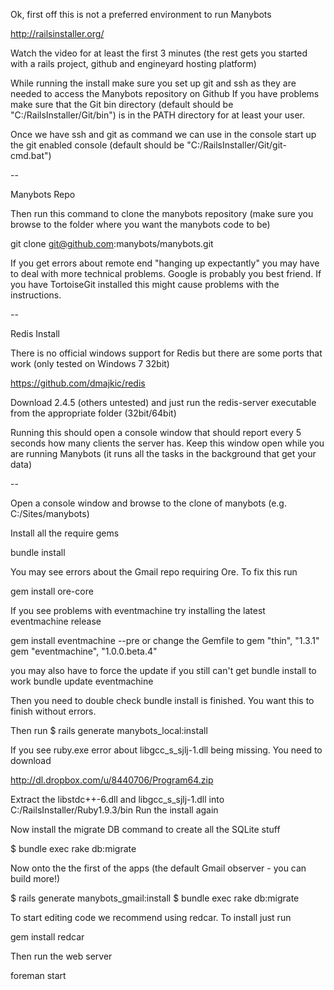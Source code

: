 Ok, first off this is not a preferred environment to run Manybots

http://railsinstaller.org/

Watch the video for at least the first 3 minutes (the rest gets you started with a rails project, github and engineyard hosting platform)

While running the install make sure you set up git and ssh as they are needed to access the Manybots repository on Github
If you have problems make sure that the Git bin directory (default should be "C:/RailsInstaller/Git/bin") is in the PATH directory for at least your user.

Once we have ssh and git as command we can use in the console start up the git enabled console (default should be "C:/RailsInstaller/Git/git-cmd.bat")

--

Manybots Repo

Then run this command to clone the manybots repository (make sure you browse to the folder where you want the manybots code to be)

   git clone git@github.com:manybots/manybots.git

If you get errors about remote end "hanging up expectantly" you may have to deal with more technical problems. Google is probably you best friend.
If you have TortoiseGit installed this might cause problems with the instructions.

--

Redis Install

There is no official windows support for Redis but there are some ports that work (only tested on Windows 7 32bit)

   https://github.com/dmajkic/redis

Download 2.4.5 (others untested) and just run the redis-server executable from the appropriate folder (32bit/64bit)

Running this should open a console window that should report every 5 seconds how many clients the server has.
Keep this window open while you are running Manybots (it runs all the tasks in the background that get your data)

--

Open a console window and browse to the clone of manybots (e.g. C:/Sites/manybots)

Install all the require gems

   bundle install

You may see errors about the Gmail repo requiring Ore. To fix this run

   gem install ore-core

If you see problems with eventmachine try installing the latest eventmachine release

   gem install eventmachine --pre
or change the Gemfile to
   gem "thin", "1.3.1"
   gem "eventmachine", "1.0.0.beta.4"

you may also have to force the update if you still can't get bundle install to work
   bundle update eventmachine

Then you need to double check bundle install is finished. You want this to finish without errors.


Then run
   $ rails generate manybots_local:install

If you see ruby.exe error about libgcc_s_sjlj-1.dll being missing. You need to download

   http://dl.dropbox.com/u/8440706/Program64.zip

Extract the libstdc++-6.dll and libgcc_s_sjlj-1.dll into C:/RailsInstaller/Ruby1.9.3/bin
Run the install again 

Now install the migrate DB command to create all the SQLite stuff

   $ bundle exec rake db:migrate

Now onto the the first of the apps (the default Gmail observer - you can build more!)

   $ rails generate manybots_gmail:install
   $ bundle exec rake db:migrate

To start editing code we recommend using redcar. To install just run

   gem install redcar


Then run the web server

   foreman start